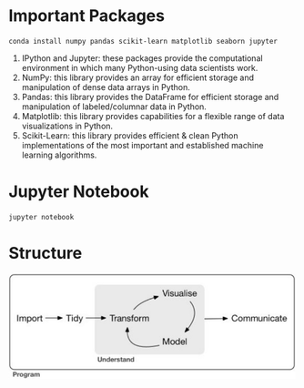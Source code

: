 # Important Packages

```
conda install numpy pandas scikit-learn matplotlib seaborn jupyter
```

1. IPython and Jupyter: these packages provide the computational environment in which many Python-using data scientists work.
1. NumPy: this library provides an array for efficient storage and manipulation of dense data arrays in Python.
1. Pandas: this library provides the DataFrame for efficient storage and manipulation of labeled/columnar data in Python.
1. Matplotlib: this library provides capabilities for a flexible range of data visualizations in Python.
1. Scikit-Learn: this library provides efficient & clean Python implementations of the most important and established machine learning algorithms.

# Jupyter Notebook

```
jupyter notebook
```

# Structure

![structure](./r_workflow.jpg)